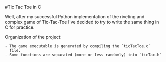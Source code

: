 #Tic Tac Toe in C

Well, after my successful Python implementation of the riveting and
complex game of Tic-Tac-Toe I've decided to try to write the same thing in
C for practice.

Organization of the project:

    - The game executable is generated by compiling the `ticTacToe.c`
      file.
    - Some functions are separated (more or less randomly) into `ticTac.h`
